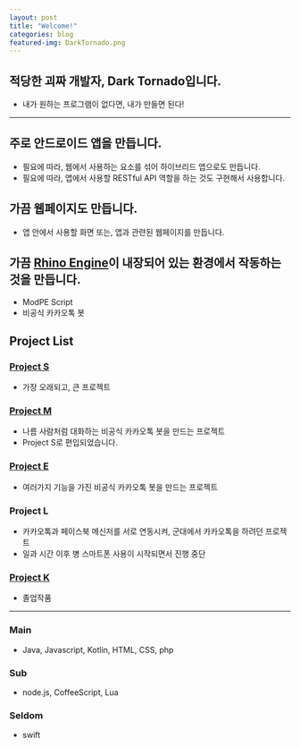 ```yaml
---
layout: post
title: "Welcome!"
categories: blog
featured-img: DarkTornado.png
---
```


## 적당한 괴짜 개발자, Dark Tornado입니다.
* 내가 원하는 프로그램이 없다면, 내가 만들면 된다!

***

## 주로 안드로이드 앱을 만듭니다.
* 필요에 따라, 웹에서 사용하는 요소를 섞어 하이브리드 앱으로도 만듭니다.
* 필요에 따라, 앱에서 사용할 RESTful API 역할을 하는 것도 구현해서 사용합니다.

## 가끔 웹페이지도 만듭니다.
* 앱 안에서 사용할 화면 또는, 앱과 관련된 웹페이지를 만듭니다.

## 가끔 [Rhino Engine](https://github.com/mozilla/rhino)이 내장되어 있는 환경에서 작동하는 것을 만듭니다.
* ModPE Script
* 비공식 카카오톡 봇

## Project List

### [Project S](https://github.com/DarkTornado/ProjectS)
* 가장 오래되고, 큰 프로젝트

### [Project M](https://github.com/DarkTornado/ProjectM)
* 나름 사람처럼 대화하는 비공식 카카오톡 봇을 만드는 프로젝트
* Project S로 편입되었습니다.

### [Project E](https://github.com/DarkTornado/ProjectE)
* 여러가지 기능을 가진 비공식 카카오톡 봇을 만드는 프로젝트

### Project L
* 카카오톡과 페이스북 메신저를 서로 연동시켜, 군대에서 카카오톡을 하려던 프로젝트
* 일과 시간 이후 병 스마트폰 사용이 시작되면서 진행 중단

### [Project K](https://github.com/DarkTornado/ProjectK)
* 졸업작품

***

### Main
* Java, Javascript, Kotlin, HTML, CSS, php

### Sub
* node.js, CoffeeScript, Lua

### Seldom
* swift
